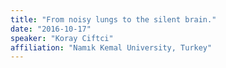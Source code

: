 ```yaml
---
title: "From noisy lungs to the silent brain."
date: "2016-10-17"
speaker: "Koray Ciftci"
affiliation: "Namık Kemal University, Turkey"
---
```

